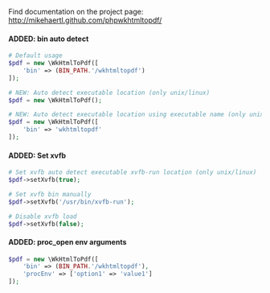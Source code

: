 Find documentation on the project page: http://mikehaertl.github.com/phpwkhtmltopdf/

#### ADDED: bin auto detect

```php
# Default usage
$pdf = new \WkHtmlToPdf([
    'bin' => (BIN_PATH.'/wkhtmltopdf')
]);
```

```php
# NEW: Auto detect executable location (only unix/linux)
$pdf = new \WkHtmlToPdf();
```

```php
# NEW: Auto detect executable location using executable name (only unix/linux)
$pdf = new \WkHtmlToPdf([
    'bin' => 'wkhtmltopdf'
]);
```

#### ADDED: Set xvfb


```php
# Set xvfb auto detect executable xvfb-run location (only unix/linux)
$pdf->setXvfb(true);
```

```php
# Set xvfb bin manually
$pdf->setXvfb('/usr/bin/xvfb-run');
```

```php
# Disable xvfb load
$pdf->setXvfb(false);
```

#### ADDED: proc_open env arguments

```php
$pdf = new \WkHtmlToPdf([
    'bin' => (BIN_PATH.'/wkhtmltopdf'),
    'procEnv' => ['option1' => 'value1']
]);
```
